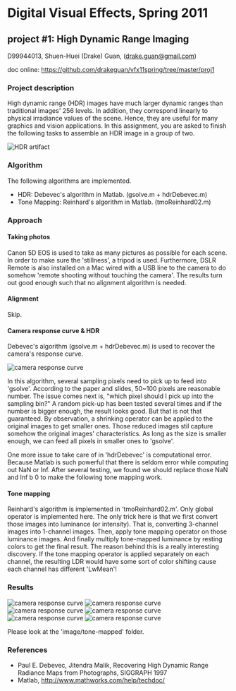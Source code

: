 # Digital Visual Effects, Spring 2011
## project #1: High Dynamic Range Imaging

D99944013,
Shuen-Huei (Drake) Guan,
(drake.guan@gmail.com)

doc online: https://github.com/drakeguan/vfx11spring/tree/master/proj1

### Project description

High dynamic range (HDR) images have much larger dynamic ranges than traditional images' 256 levels. In addition, they correspond linearly to physical irradiance values of the scene. Hence, they are useful for many graphics and vision applications. In this assignment, you are asked to finish the following tasks to assemble an HDR image in a group of two.

![HDR artifact](https://github.com/drakeguan/vfx11spring/raw/master/proj1/image/tone-mapped-thumb/servers_tone_mapped_thumb.png)

### Algorithm

The following algorithms are implemented.

* HDR: Debevec's algorithm in Matlab. (gsolve.m + hdrDebevec.m)
* Tone Mapping: Reinhard's algorithm in Matlab. (tmoReinhard02.m)

### Approach

#### Taking photos

Canon 5D EOS is used to take as many pictures as possible for each scene. In order to make sure the 'stillness', a tripod is used. Furthermore, DSLR Remote is also installed on a Mac wired with a USB line to the camera to do somehow 'remote shooting without touching the camera'. The results turn out good enough such that no alignment algorithm is needed.

#### Alignment

Skip.

#### Camera response curve & HDR

Debevec's algorithm (gsolve.m + hdrDebevec.m) is used to recover the camera's response curve. 

![camera response curve](https://github.com/drakeguan/vfx11spring/raw/master/proj1/image/camera_response_curve.png)

In this algorithm, several sampling pixels need to pick up to feed into 'gsolve'. According to the paper and slides, 50~100 pixels are reasonable number. The issue comes next is, "which pixel should I pick up into the sampling bin?" A random pick-up has been tested several times and if the number is bigger enough, the result looks good. But that is not that guaranteed. By observation, a shrinking operator can be applied to the original images to get smaller ones. Those reduced images stil capture somehow the original images' characteristics. As long as the size is smaller enough, we can feed all pixels in smaller ones to 'gsolve'.

One more issue to take care of in 'hdrDebevec' is computational error. Because Matlab is such powerful that there is seldom error while computing out NaN or Inf. After several testing, we found we should replace those NaN and Inf b 0 to make the following tone mapping work.

#### Tone mapping

Reinhard's algorithm is implemented in 'tmoReinhard02.m'. Only global operator is implemented here. The only trick here is that we first convert those images into luminance (or intensity). That is, converting 3-channel images into 1-channel images. Then, apply tone mapping operator on those luminance images. And finally multiply tone-mapped luminance by resting colors to get the final result. The reason behind this is a really interesting discovery. If the tone mapping operator is applied separately on each channel, the resulting LDR would have some sort of color shifting cause each channel has different 'LwMean'!

### Results

![camera response curve](https://github.com/drakeguan/vfx11spring/raw/master/proj1/image/tone-mapped/desktop01_tone_mapped.png)
![camera response curve](https://github.com/drakeguan/vfx11spring/raw/master/proj1/image/tone-mapped/desktop02_tone_mapped.png)
![camera response curve](https://github.com/drakeguan/vfx11spring/raw/master/proj1/image/tone-mapped/restroom_tone_mapped.png)
![camera response curve](https://github.com/drakeguan/vfx11spring/raw/master/proj1/image/tone-mapped/scene_tone_mapped.png)
![camera response curve](https://github.com/drakeguan/vfx11spring/raw/master/proj1/image/tone-mapped/station_tone_mapped.png)
![camera response curve](https://github.com/drakeguan/vfx11spring/raw/master/proj1/image/tone-mapped/servers_tone_mapped.png)

Please look at the 'image/tone-mapped' folder.

### References

* Paul E. Debevec, Jitendra Malik, Recovering High Dynamic Range Radiance Maps from Photographs, SIGGRAPH 1997
* Matlab, http://www.mathworks.com/help/techdoc/

